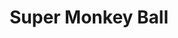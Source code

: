 ---
layout: video
series: Mike and Bootsy
episode: 36
title: Super Monkey Ball
permalink: /mike-and-bootsy/episode-36
video_id: cBNdEXXXpCg
release_date: 2016-09-22
platforms:
  - Nintendo Gamecube
short_platforms:
  - Gamecube
thumbnails:
games:
  - Super Monkey Ball
current_description: |
  Mike and Bootsy play the underrated gamecube launch title Super Monkey Ball! (starting here with beginner stages)
---